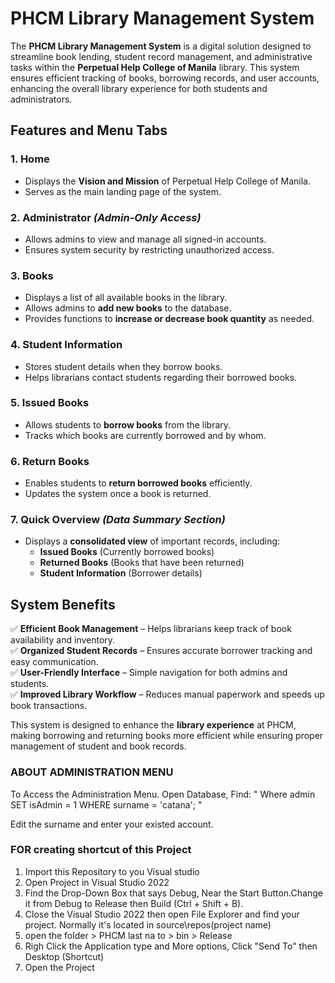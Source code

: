 # **PHCM Library Management System**  

The **PHCM Library Management System** is a digital solution designed to streamline book lending, student record management, and administrative tasks within the **Perpetual Help College of Manila** library. This system ensures efficient tracking of books, borrowing records, and user accounts, enhancing the overall library experience for both students and administrators.  

## **Features and Menu Tabs**  

### **1. Home**  
- Displays the **Vision and Mission** of Perpetual Help College of Manila.  
- Serves as the main landing page of the system.  

### **2. Administrator** *(Admin-Only Access)*  
- Allows admins to view and manage all signed-in accounts.  
- Ensures system security by restricting unauthorized access.  

### **3. Books**  
- Displays a list of all available books in the library.  
- Allows admins to **add new books** to the database.  
- Provides functions to **increase or decrease book quantity** as needed.  

### **4. Student Information**  
- Stores student details when they borrow books.  
- Helps librarians contact students regarding their borrowed books.  

### **5. Issued Books**  
- Allows students to **borrow books** from the library.  
- Tracks which books are currently borrowed and by whom.  

### **6. Return Books**  
- Enables students to **return borrowed books** efficiently.  
- Updates the system once a book is returned.  

### **7. Quick Overview** *(Data Summary Section)*  
- Displays a **consolidated view** of important records, including:  
  - **Issued Books** (Currently borrowed books)  
  - **Returned Books** (Books that have been returned)  
  - **Student Information** (Borrower details)  

## **System Benefits**  
✅ **Efficient Book Management** – Helps librarians keep track of book availability and inventory.  
✅ **Organized Student Records** – Ensures accurate borrower tracking and easy communication.  
✅ **User-Friendly Interface** – Simple navigation for both admins and students.  
✅ **Improved Library Workflow** – Reduces manual paperwork and speeds up book transactions.  

This system is designed to enhance the **library experience** at PHCM, making borrowing and returning books more efficient while ensuring proper management of student and book records. 

### **ABOUT ADMINISTRATION MENU** ###
To Access the Administration Menu. 
Open Database, Find:
"
Where admin
SET isAdmin = 1
WHERE surname = 'catana';
"

Edit the surname and enter your existed account. 


### FOR creating shortcut of this Project ###
1. Import this Repository to you Visual studio
2. Open Project in Visual Studio 2022
3. Find the Drop-Down Box that says Debug, Near the Start Button.Change it from Debug to Release then Build (Ctrl + Shift + B).
4. Close the Visual Studio 2022 then open File Explorer and find your project. Normally it's located in source\repos\(project name)
5. open the folder > PHCM last na to > bin > Release
6. Righ Click the Application type and More options, Click "Send To" then Desktop (Shortcut)
7. Open the Project
